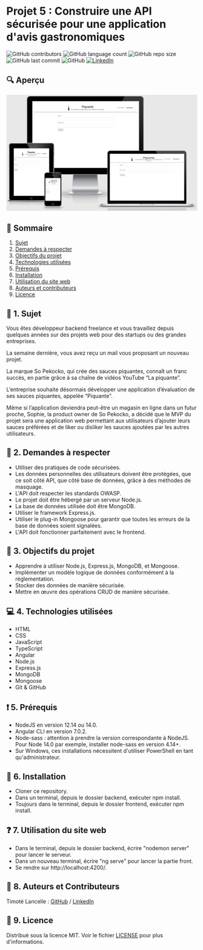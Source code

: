 # Projet 5 : Construire une API sécurisée pour une application d'avis gastronomiques

![GitHub contributors](https://img.shields.io/github/contributors/LancelleTimote/Projet-n-5-Construire-une-API-s-curis-e-pour-une-application-d-avis-gastronomiques?color=green&style=for-the-badge)
![GitHub language count](https://img.shields.io/github/languages/count/LancelleTimote/Projet-n-5-Construire-une-API-s-curis-e-pour-une-application-d-avis-gastronomiques?style=for-the-badge)
![GitHub repo size](https://img.shields.io/github/repo-size/LancelleTimote/Projet-n-5-Construire-une-API-s-curis-e-pour-une-application-d-avis-gastronomiques?style=for-the-badge)
![GitHub last commit](https://img.shields.io/github/last-commit/LancelleTimote/Projet-n-5-Construire-une-API-s-curis-e-pour-une-application-d-avis-gastronomiques?style=for-the-badge)
![GitHub](https://img.shields.io/github/license/LancelleTimote/Projet-n-5-Construire-une-API-s-curis-e-pour-une-application-d-avis-gastronomiques?style=for-the-badge)
[![LinkedIn](https://img.shields.io/badge/LinkedIn-0077B5?style=for-the-badge&logo=linkedin&logoColor=white)](https://www.linkedin.com/in/timote-lancelle-devweb/)

## :mag: Aperçu

![Aperçu du site web](visuel_projet/visuel_projet.png)

## :bookmark_tabs: Sommaire
<ol>
    <li><a href="#sujet">Sujet</a></li>
    <li><a href="#demandes_respecter">Demandes à respecter</a></li>
    <li><a href="#objectifs_projet">Objectifs du projet</a></li>
    <li><a href="#technologies_utilisees">Technologies utilisées</a></li>
    <li><a href="#prerequis">Prérequis</a></li>
    <li><a href="#installation">Installation</a></li>
    <li><a href="#utilisation_siteweb">Utilisation du site web</a></li>
    <li><a href="#auteurs_contributeurs">Auteurs et contributeurs</a></li>
    <li><a href="#licence">Licence</a></li>
</ol>

## :page_facing_up: 1. Sujet <a name = "sujet"></a>

Vous êtes développeur backend freelance et vous travaillez depuis quelques années sur des projets web pour des startups ou des grandes entreprises.

La semaine dernière, vous avez reçu un mail vous proposant un nouveau projet.

La marque So Pekocko, qui crée des sauces piquantes, connaît un franc succès, en partie grâce à sa chaîne de vidéos YouTube “La piquante”.

L’entreprise souhaite désormais développer une application d’évaluation de ses sauces piquantes, appelée “Piquante”.

Même si l’application deviendra peut-être un magasin en ligne dans un futur proche, Sophie, la product owner de So Pekocko, a décidé que le MVP du projet sera une application web permettant aux utilisateurs d’ajouter leurs sauces préférées et de liker ou disliker les sauces ajoutées par les autres utilisateurs.


## :memo: 2. Demandes à respecter <a name = "demandes_respecter"></a>

* Utiliser des pratiques de code sécurisées.
* Les données personnelles des utilisateurs doivent être protégées, que ce soit côté API, que côté base de données, grâce à des méthodes de masquage.
* L'API doit respecter les standards OWASP.
* Le projet doit être hébergé par un serveur Node.js.
* La base de données utilisée doit être MongoDB.
* Utiliser le framework Express.js.
* Utiliser le plug-in Mongoose pour garantir que toutes les erreurs de la base de données soient signalées.
* L'API doit fonctionner parfaitement avec le frontend.

## :checkered_flag: 3. Objectifs du projet <a name = "objectifs_projet"></a>

* Apprendre à utiliser Node.js, Express.js, MongoDB, et Mongoose.
* Implémenter un modèle logique de données conformément à la réglementation.
* Stocker des données de manière sécurisée.
* Mettre en œuvre des opérations CRUD de manière sécurisée.

## :computer: 4. Technologies utilisées <a name = "technologies_utilisees"></a>

* HTML
* CSS
* JavaScript
* TypeScript
* Angular
* Node.js
* Express.js
* MongoDB
* Mongoose
* Git & GitHub

## :exclamation: 5. Prérequis <a name = "prerequis"></a>

* NodeJS en version 12.14 ou 14.0.
* Angular CLI en version 7.0.2.
* Node-sass : attention à prendre la version correspondante à NodeJS. Pour Node 14.0 par exemple, installer node-sass en version 4.14+.
* Sur Windows, ces installations nécessitent d'utiliser PowerShell en tant qu'administrateur.

## :wrench: 6. Installation <a name = "installation"></a>

* Cloner ce repository.
* Dans un terminal, depuis le dossier backend, exécuter npm install.
* Toujours dans le terminal, depuis le dossier frontend, exécuter npm install.

## :question: 7. Utilisation du site web <a name = "utilisation_siteweb"></a>

* Dans le terminal, depuis le dossier backend, écrire "nodemon server" pour lancer le serveur.
* Dans un nouveau terminal, écrire "ng serve" pour lancer la partie front.
* Se rendre sur http://localhost:4200/.


## :beers: 8. Auteurs et Contributeurs <a name = "auteurs_contributeurs"></a>

Timoté Lancelle : [GitHub](https://github.com/LancelleTimote) / [LinkedIn](https://www.linkedin.com/in/timote-lancelle-devweb/)

## :page_with_curl: 9. Licence <a name = "licence"></a>

Distribué sous la licence MIT. Voir le fichier [LICENSE](LICENSE) pour plus d'informations.